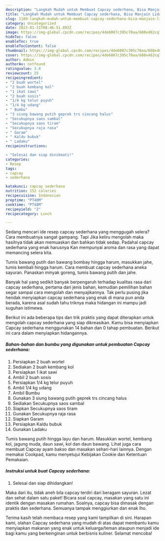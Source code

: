```yaml
---
description: "Langkah Mudah untuk Membuat Capcay sederhana, Bisa Manjain Lidah"
title: "Langkah Mudah untuk Membuat Capcay sederhana, Bisa Manjain Lidah"
slug: 1189-langkah-mudah-untuk-membuat-capcay-sederhana-bisa-manjain-lidah
category: Uncategorized
date: 2023-01-31T08:46:51.892Z
image: https://img-global.cpcdn.com/recipes/4de6087c395c70aa/680x482cq70/capcay-sederhana-foto-resep-utama.jpg
hideToc: false
enableToc: true
enableTocContent: false
thumbnail: https://img-global.cpcdn.com/recipes/4de6087c395c70aa/680x482cq70/capcay-sederhana-foto-resep-utama.jpg
cover: https://img-global.cpcdn.com/recipes/4de6087c395c70aa/680x482cq70/capcay-sederhana-foto-resep-utama.jpg
author: Admin
authorAv: notfound
ratingvalue: 3.8
reviewcount: 25
recipeingredient:
- "2 buah wortel"
- "2 buah kembang kol"
- "1 ikat sawi"
- "2 buah sosis"
- "1/4 kg telur puyuh"
- "1/4 kg udang"
- " Bumbu"
- "3 siung bawang putih geprek trs cincang halus"
- "Secukupnya saos sambal"
- "Secukupnya saos tiram"
- "Secukupnya raja rasa"
- " Garam"
- " Kaldu bubuk"
- " Ladaku"
recipeinstructions:

- "Selesai dan siap dinikmati!"
categories:
- Resep
tags:
- capcay
- sederhana

katakunci: capcay sederhana 
nutrition: 152 calories
recipecuisine: Indonesian
preptime: "PT40M"
cooktime: "PT48M"
recipeyield: "2"
recipecategory: Lunch

---
```



Sedang mencari ide resep capcay sederhana yang menggugah selera? Cara membuatnya sangat gampang. Tapi Jika keliru mengolah maka hasilnya tidak akan memuaskan dan bahkan tidak sedap. Padahal capcay sederhana yang enak harusnya Kan mempunyai aroma dan rasa yang dapat memancing selera kita.


Tumis bawang putih dan bawang bombay hingga harum, masukkan jahe, tumis kembali hingga harum. Cara membuat capcay sederhana aneka sayuran. Panaskan minyak goreng, tumis bawang putih dan jahe.

Banyak hal yang sedikit banyak berpengaruh terhadap kualitas rasa dari capcay sederhana, pertama dari jenis bahan, kemudian pemilihan bahan segar sampai cara mengolah dan menyajikannya. Tak perlu pusing jika hendak menyiapkan capcay sederhana yang enak di mana pun anda berada, karena asal sudah tahu triknya maka hidangan ini mampu jadi suguhan istimewa.


Berikut ini ada beberapa tips dan trik praktis yang dapat diterapkan untuk mengolah capcay sederhana yang siap dikreasikan. Kamu bisa menyiapkan Capcay sederhana menggunakan 14 bahan dan 0 tahap pembuatan. Berikut ini cara dalam menyiapkan hidangannya.

<!--inarticleads1-->

##### Bahan-bahan dan bumbu yang digunakan untuk pembuatan Capcay sederhana:

1. Persiapkan 2 buah wortel
1. Sediakan 2 buah kembang kol
1. Persiapkan 1 ikat sawi
1. Ambil 2 buah sosis
1. Persiapkan 1/4 kg telur puyuh
1. Ambil 1/4 kg udang
1. Ambil  Bumbu
1. Gunakan 3 siung bawang putih geprek trs cincang halus
1. Sediakan Secukupnya saos sambal
1. Siapkan Secukupnya saos tiram
1. Gunakan Secukupnya raja rasa
1. Siapkan  Garam
1. Persiapkan  Kaldu bubuk
1. Gunakan  Ladaku


Tumis bawang putih hingga layu dan harum. Masukkan wortel, kembang kol, jagung muda, daun sawi, kol dan daun bawang. Lihat juga cara membuat Capcay ayam bakso dan masakan sehari-hari lainnya. Dengan memakai Cookpad, kamu menyetujui Kebijakan Cookie dan Ketentuan Pemakaian. 

<!--inarticleads2-->

##### Instruksi untuk buat Capcay sederhana:


1. Selesai dan siap dihidangkan!

Maka dari itu, tidak aneh bila capcay terdiri dari beragam sayuran. Lezat dan sehat dalam satu paket! Bicara soal capcay, masakan yang satu ini identik dengan masakan rumahan. Soalnya, capcay bisa dimasak dengan praktis dan sederhana. Semuanya tampak menggiurkan dan enak lho. 

Terima kasih telah membaca resep yang kami tampilkan di sini. Harapan kami, olahan Capcay sederhana yang mudah di atas dapat membantu kamu menyiapkan makanan yang enak untuk keluarga/teman ataupun menjadi ide bagi kamu yang berkeinginan untuk berbisnis kuliner. Selamat mencoba!
